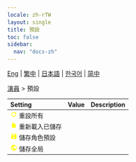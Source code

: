 ```yaml
---
locale: zh-rTW
layout: single
title: 預設
toc: false
sidebar:
  nav: "docs-zh"
---
```

[Eng](/dancexr/menu/2025.4/actor/actor_presets) | [繁中](/tw/dancexr/menu/2025.4/actor/actor_presets) | [日本語](/jp/dancexr/menu/2025.4/actor/actor_presets) | [한국어](/kr/dancexr/menu/2025.4/actor/actor_presets) | [简中](/zh/dancexr/menu/2025.4/actor/actor_presets)

[演員](../menu#演員) > 預設



| Setting | Value | Description |
| :--- | --- | :--- |
|<nobr>![refresh icon](/images/icon/ic_refresh.png) 重設所有</nobr>|| 
|<nobr>![file icon](/images/icon/ic_file.png) 重新載入已儲存</nobr>|| 
|<nobr>![save icon](/images/icon/ic_save.png) 儲存角色預設</nobr>|| 
|<nobr>![globe icon](/images/icon/ic_globe.png) 儲存全局</nobr>|| 

